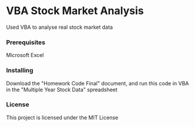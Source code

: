 # VBA Stock Market Analysis

Used VBA to analyse real stock market data

### Prerequisites

Microsoft Excel

### Installing

Download the "Homework Code Final" document, and run this code in VBA in the "Multiple Year Stock Data" spreadsheet

### License

This project is licensed under the MIT License 

